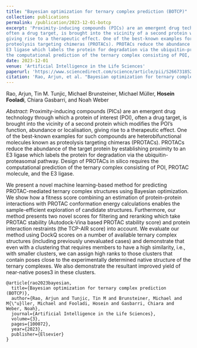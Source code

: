 ```yaml
---
title: "Bayesian optimization for ternary complex prediction (BOTCP)"
collection: publications
permalink: /publication/2023-12-01-botcp
excerpt: 'Proximity-inducing compounds (PICs) are an emergent drug technology through which a protein of interest (POI), 
often a drug target, is brought into the vicinity of a second protein which modifies the POI’s function, abundance or localisation, 
giving rise to a therapeutic effect. One of the best-known examples for such compounds are heterobifunctional molecules known as 
proteolysis targeting chimeras (PROTACs). PROTACs reduce the abundance of the target protein by establishing proximity to an 
E3 ligase which labels the protein for degradation via the ubiquitin-proteasomal pathway. Design of PROTACs in silico requires 
the computational prediction of the ternary complex consisting of POI, PROTAC molecule, and the E3 ligase.'
date: 2023-12-01
venue: 'Artificial Intelligence in the Life Sciences'
paperurl: 'https://www.sciencedirect.com/science/article/pii/S2667318523000168'
citation: 'Rao, Arjun, et al. "Bayesian optimization for ternary complex prediction (BOTCP)." Artificial Intelligence in the Life Sciences 3 (2023): 100072.'
---
```

Rao, Arjun, Tin M. Tunjic, Michael Brunsteiner, Michael Müller, **Hosein Fooladi**, Chiara Gasbarri, and Noah Weber

*Abstract*: Proximity-inducing compounds (PICs) are an emergent drug technology through which a protein of interest (POI), often a drug target, is
 brought into the vicinity of a second protein which modifies the POI’s function, abundance or localisation, giving rise to a therapeutic effect. 
 One of the best-known examples for such compounds are heterobifunctional molecules known as proteolysis targeting chimeras (PROTACs). 
 PROTACs reduce the abundance of the target protein by establishing proximity to an E3 ligase which labels the protein for degradation via 
 the ubiquitin-proteasomal pathway. Design of PROTACs in silico requires the computational prediction of the ternary complex consisting of POI, PROTAC molecule, and the E3 ligase.

We present a novel machine learning-based method for predicting PROTAC-mediated ternary complex structures using Bayesian optimization. 
We show how a fitness score combining an estimation of protein-protein interactions with PROTAC conformation energy calculations enables 
the sample-efficient exploration of candidate structures. Furthermore, our method presents two novel scores for filtering and reranking which 
take PROTAC stability (Autodock-Vina based PROTAC stability score) and protein interaction restraints (the TCP-AIR score) into account. 
We evaluate our method using DockQ scores on a number of available ternary complex structures (including previously unevaluated cases) and 
demonstrate that even with a clustering that requires members to have a high similarity, i.e., with smaller clusters, we can assign high ranks to 
those clusters that contain poses close to the experimentally determined native structure of the ternary complexes. 
We also demonstrate the resultant improved yield of near-native poses3 in these clusters.

```
@article{rao2023bayesian,
  title={Bayesian optimization for ternary complex prediction (BOTCP)},
  author={Rao, Arjun and Tunjic, Tin M and Brunsteiner, Michael and M{\"u}ller, Michael and Fooladi, Hosein and Gasbarri, Chiara and Weber, Noah},
  journal={Artificial Intelligence in the Life Sciences},
  volume={3},
  pages={100072},
  year={2023},
  publisher={Elsevier}
}
```
